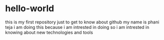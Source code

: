 # hello-world
this is my first repository just to get to know about github
my name is phani teja 
i am doing this because i am intrested in doing so
i am intrested in knowing about new technologies and tools
